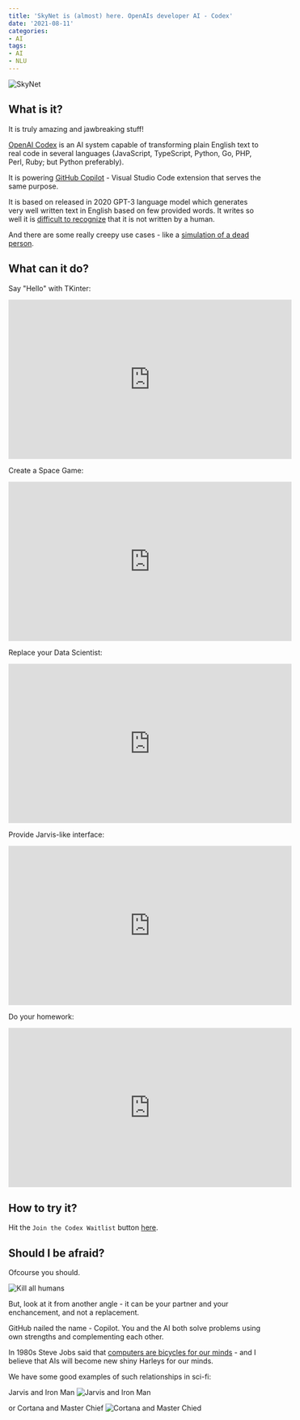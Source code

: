 ```yaml
---
title: 'SkyNet is (almost) here. OpenAIs developer AI - Codex'
date: '2021-08-11'
categories:
- AI
tags:
- AI
- NLU
---
```


![SkyNet](../assets/images/2021-08-11-openai-codex/skynet.jpg)

## What is it?

It is truly amazing and jawbreaking stuff!

[OpenAI Codex](https://openai.com/blog/openai-codex/) is an AI system capable of transforming plain English text to real code in several languages (JavaScript, TypeScript, Python, Go, PHP, Perl, Ruby; but Python preferably).

It is powering [GitHub Copilot](https://copilot.github.com) - Visual Studio Code extension that serves the same purpose.

It is based on released in 2020 GPT-3 language model which generates very well written text in English based on few provided words. It writes so well it is [difficult to recognize](https://www.nytimes.com/2020/07/29/opinion/gpt-3-ai-automation.html?) that it is not written by a human.

And there are some really creepy use cases - like a [simulation of a dead person](https://www.sfchronicle.com/projects/2021/jessica-simulation-artificial-intelligence/).

## What can it do?

Say "Hello" with TKinter:

<iframe width="560" height="315" src="https://www.youtube.com/embed/cLQc-5BJz4g" title="YouTube video player" frameBorder="0" allow="accelerometer; autoplay; clipboard-write; encrypted-media; gyroscope; picture-in-picture" allowFullScreen></iframe>

Create a Space Game:

<iframe width="560" height="315" src="https://www.youtube.com/embed/Zm9B-DvwOgw" title="YouTube video player" frameBorder="0" allow="accelerometer; autoplay; clipboard-write; encrypted-media; gyroscope; picture-in-picture" allowFullScreen></iframe>

Replace your Data Scientist:
<iframe width="560" height="315" src="https://www.youtube.com/embed/Ru5fQZ714x8" title="YouTube video player" frameBorder="0" allow="accelerometer; autoplay; clipboard-write; encrypted-media; gyroscope; picture-in-picture" allowFullScreen></iframe>

Provide Jarvis-like interface:
<iframe width="560" height="315" src="https://www.youtube.com/embed/-Dpl2awseZU" title="YouTube video player" frameBorder="0" allow="accelerometer; autoplay; clipboard-write; encrypted-media; gyroscope; picture-in-picture" allowFullScreen></iframe>

Do your homework:
<iframe width="560" height="315" src="https://www.youtube.com/embed/fRyTycXMlzA" title="YouTube video player" frameBorder="0" allow="accelerometer; autoplay; clipboard-write; encrypted-media; gyroscope; picture-in-picture" allowfallowFullScreenullscreen></iframe>

## How to try it?

Hit the `Join the Codex Waitlist` button [here](https://openai.com/blog/openai-codex/).

## Should I be afraid?

Ofcourse you should.

![Kill all humans](../assets/images/2021-08-11-openai-codex/bender.png)

But, look at it from another angle - it can be your partner and your enchancement, and not a replacement.

GitHub nailed the name - Copilot. You and the AI both solve problems using own strengths and complementing each other.

In 1980s Steve Jobs said that [computers are bicycles for our minds](https://www.youtube.com/watch?v=ob_GX50Za6c) - and I believe that AIs will become new shiny Harleys for our minds.

We have some good examples of such relationships in sci-fi:

Jarvis and Iron Man
![Jarvis and Iron Man](../assets/images/2021-08-11-openai-codex/jarvis.jpg)

or Cortana and Master Chief
![Cortana and Master Chied](../assets/images/2021-08-11-openai-codex/cortana.jpg)

